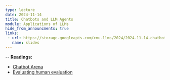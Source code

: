 ```yaml
---
type: lecture
date: 2024-11-14
title: Chatbots and LLM Agents
module: Applications of LLMs
hide_from_announcments: true
links: 
 - url: https://storage.googleapis.com/cmu-llms/2024/2024-11-14-chatbots-agents.pdf
   name: slides
---
```

-- **Readings:**
 - [Chatbot Arena](https://arxiv.org/abs/2403.04132)
 - [Evaluating human evaluation](https://arxiv.org/abs/2107.00061)
